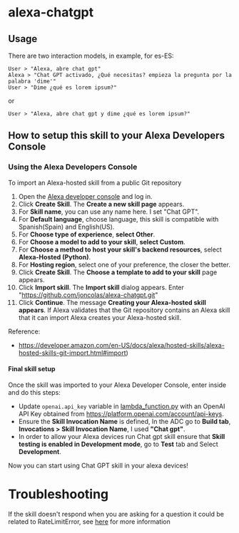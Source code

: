 # alexa-chatgpt

## Usage

  There are two interaction models, in example, for es-ES:
  ```
  User > "Alexa, abre chat gpt"
  Alexa > "Chat GPT activado, ¿Qué necesitas? empieza la pregunta por la palabra 'dime'"
  User > "Dime ¿qué es lorem ipsum?"
  ```
  or
  ```
  User > "Alexa, abre chat gpt y dime ¿qué es lorem ipsum?"
  ```

## How to setup this skill to your Alexa Developers Console

### Using the Alexa Developers Console

To import an Alexa-hosted skill from a public Git repository

1. Open the [Alexa developer console](https://developer.amazon.com/alexa/console/ask) and log in.
1. Click **Create Skill**. The **Create a new skill page** appears.
1. For **Skill name**, you can use any name here. I set "Chat GPT".
1. For **Default language**, choose language, this skill is compatible with Spanish(Spain) and English(US).
1. For **Choose type of experience**, **select Other**.
1. For **Choose a model to add to your skill**, **select Custom**.
1. For **Choose a method to host your skill's backend resources**, select **Alexa-Hosted (Python)**.
1. For **Hosting region**, select one of your preference, the closer the better.
1. Click **Create Skill**. The **Choose a template to add to your skill** page appears.
1. Click **Import skill**. The **Import skill** dialog appears. Enter "https://github.com/joncolas/alexa-chatgpt.git"
1. Click **Continue**. The message **Creating your Alexa-hosted skill appears**. If Alexa validates that the Git repository contains an Alexa skill that it can import Alexa creates your Alexa-hosted skill.

Reference:
- https://developer.amazon.com/en-US/docs/alexa/hosted-skills/alexa-hosted-skills-git-import.html#import)


#### Final skill setup

Once the skill was imported to your Alexa Developer Console, enter inside and do this steps:
- Update `openai.api_key` variable in [lambda_function.py](lambda/py/lambda_function.py) with an OpenAI API Key obtained from https://platform.openai.com/account/api-keys.
- Ensure the **Skill Invocation Name** is defined, In the ADC go to **Build tab**, **Invocations > Skill Invocation Name**, I used **"Chat gpt"**.
- In order to allow your Alexa devices run Chat gpt skill ensure that **Skill testing is enabled in Development mode**, go to **Test** tab and Select **Development**.

Now you can start using Chat GPT skill in your alexa devices!

# Troubleshooting

If the skill doesn't respond when you are asking for a question it could be related to RateLimitError, see [here](https://help.openai.com/en/articles/6897202-ratelimiterror) for more information
